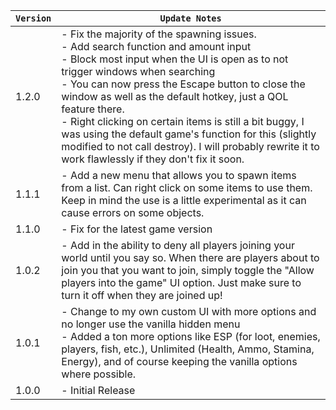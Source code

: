 | `Version` | `Update Notes`                                                                                                                                                                                                                                                                                                                                                                                                                                                                                                                      |
|-----------|-------------------------------------------------------------------------------------------------------------------------------------------------------------------------------------------------------------------------------------------------------------------------------------------------------------------------------------------------------------------------------------------------------------------------------------------------------------------------------------------------------------------------------------|
| 1.2.0     | - Fix the majority of the spawning issues.<br/> - Add search function and amount input<br/> - Block most input when the UI is open as to not trigger windows when searching<br/> - You can now press the Escape button to close the window as well as the default hotkey, just a QOL feature there.<br/> - Right clicking on certain items is still a bit buggy, I was using the default game's function for this (slightly modified to not call destroy). I will probably rewrite it to work flawlessly if they don't fix it soon. |
| 1.1.1     | - Add a new menu that allows you to spawn items from a list. Can right click on some items to use them. Keep in mind the use is a little experimental as it can cause errors on some objects.                                                                                                                                                                                                                                                                                                                                       |
| 1.1.0     | - Fix for the latest game version                                                                                                                                                                                                                                                                                                                                                                                                                                                                                                   |
| 1.0.2     | - Add in the ability to deny all players joining your world until you say so. When there are players about to join you that you want to join, simply toggle the "Allow players into the game" UI option. Just make sure to turn it off when they are joined up!                                                                                                                                                                                                                                                                     |
| 1.0.1     | - Change to my own custom UI with more options and no longer use the vanilla hidden menu<br/> - Added a ton more options like ESP (for loot, enemies, players, fish, etc.), Unlimited (Health, Ammo, Stamina, Energy), and of course keeping the vanilla options where possible.                                                                                                                                                                                                                                                    |
| 1.0.0     | - Initial Release                                                                                                                                                                                                                                                                                                                                                                                                                                                                                                                   |